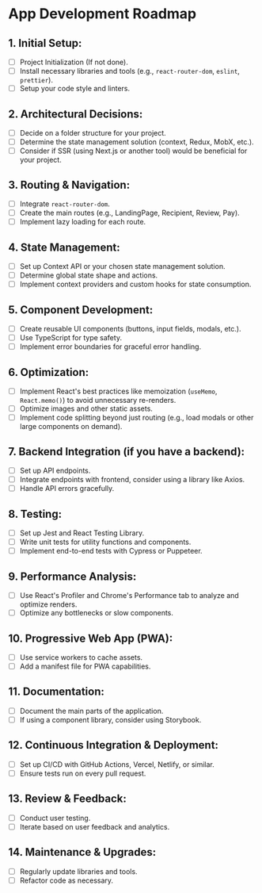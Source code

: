 # App Development Roadmap

## 1. **Initial Setup**:
- [ ] Project Initialization (If not done).
- [ ] Install necessary libraries and tools (e.g., `react-router-dom`, `eslint`, `prettier`).
- [ ] Setup your code style and linters.

## 2. **Architectural Decisions**:
- [ ] Decide on a folder structure for your project.
- [ ] Determine the state management solution (context, Redux, MobX, etc.).
- [ ] Consider if SSR (using Next.js or another tool) would be beneficial for your project.

## 3. **Routing & Navigation**:
- [ ] Integrate `react-router-dom`.
- [ ] Create the main routes (e.g., LandingPage, Recipient, Review, Pay).
- [ ] Implement lazy loading for each route.

## 4. **State Management**:
- [ ] Set up Context API or your chosen state management solution.
- [ ] Determine global state shape and actions.
- [ ] Implement context providers and custom hooks for state consumption.

## 5. **Component Development**:
- [ ] Create reusable UI components (buttons, input fields, modals, etc.).
- [ ] Use TypeScript for type safety.
- [ ] Implement error boundaries for graceful error handling.

## 6. **Optimization**:
- [ ] Implement React's best practices like memoization (`useMemo`, `React.memo()`) to avoid unnecessary re-renders.
- [ ] Optimize images and other static assets.
- [ ] Implement code splitting beyond just routing (e.g., load modals or other large components on demand).

## 7. **Backend Integration** (if you have a backend):
- [ ] Set up API endpoints.
- [ ] Integrate endpoints with frontend, consider using a library like Axios.
- [ ] Handle API errors gracefully.

## 8. **Testing**:
- [ ] Set up Jest and React Testing Library.
- [ ] Write unit tests for utility functions and components.
- [ ] Implement end-to-end tests with Cypress or Puppeteer.

## 9. **Performance Analysis**:
- [ ] Use React's Profiler and Chrome's Performance tab to analyze and optimize renders.
- [ ] Optimize any bottlenecks or slow components.

## 10. **Progressive Web App (PWA)**:
- [ ] Use service workers to cache assets.
- [ ] Add a manifest file for PWA capabilities.

## 11. **Documentation**:
- [ ] Document the main parts of the application.
- [ ] If using a component library, consider using Storybook.

## 12. **Continuous Integration & Deployment**:
- [ ] Set up CI/CD with GitHub Actions, Vercel, Netlify, or similar.
- [ ] Ensure tests run on every pull request.

## 13. **Review & Feedback**:
- [ ] Conduct user testing.
- [ ] Iterate based on user feedback and analytics.

## 14. **Maintenance & Upgrades**:
- [ ] Regularly update libraries and tools.
- [ ] Refactor code as necessary.
